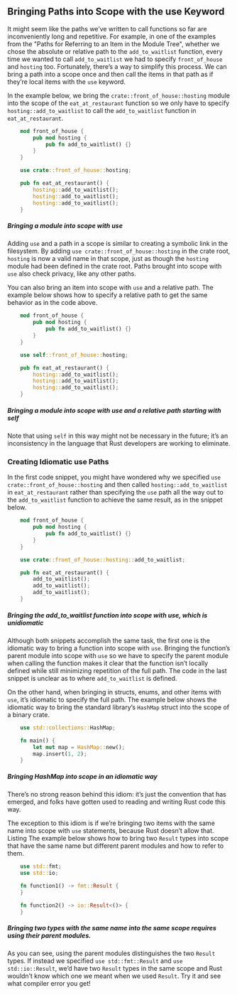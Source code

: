 ## Bringing Paths into Scope with the use Keyword

It might seem like the paths we’ve written to call functions so far are inconveniently long and repetitive. For example, in one of the examples from the "Paths for Referring to an Item in the Module Tree", whether we chose the absolute or relative path to the `add_to_waitlist` function, every time we wanted to call `add_to_waitlist` we had to specify `front_of_house` and `hosting` too. Fortunately, there’s a way to simplify this process. We can bring a path into a scope once and then call the items in that path as if they’re local items with the `use` keyword.

In the example below, we bring the `crate::front_of_house::hosting` module into the scope of the `eat_at_restaurant` function so we only have to specify `hosting::add_to_waitlist` to call the `add_to_waitlist` function in `eat_at_restaurant`.

```rust
    mod front_of_house {
        pub mod hosting {
            pub fn add_to_waitlist() {}
        }
    }

    use crate::front_of_house::hosting;

    pub fn eat_at_restaurant() {
        hosting::add_to_waitlist();
        hosting::add_to_waitlist();
        hosting::add_to_waitlist();
    }
```

##### Bringing a module into scope with use

Adding `use` and a path in a scope is similar to creating a symbolic link in the filesystem. By adding `use crate::front_of_house::hosting` in the crate root, `hosting` is now a valid name in that scope, just as though the `hosting` module had been defined in the crate root. Paths brought into scope with `use` also check privacy, like any other paths.

You can also bring an item into scope with `use`  and a relative path. The example below shows how to specify a relative path to get the same behavior as in the code above.

```rust
    mod front_of_house {
        pub mod hosting {
            pub fn add_to_waitlist() {}
        }
    }

    use self::front_of_house::hosting;

    pub fn eat_at_restaurant() {
        hosting::add_to_waitlist();
        hosting::add_to_waitlist();
        hosting::add_to_waitlist();
    }
```

##### Bringing a module into scope with use and a relative path starting with self

Note that using `self` in this way might not be necessary in the future; it’s an inconsistency in the language that Rust developers are working to eliminate.

### Creating Idiomatic use Paths

In the first code snippet, you might have wondered why we specified `use crate::front_of_house::hosting` and then called `hosting::add_to_waitlist` in `eat_at_restaurant` rather than specifying the `use` path all the way out to the `add_to_waitlist` function to achieve the same result, as in the snippet below.

```rust
    mod front_of_house {
        pub mod hosting {
            pub fn add_to_waitlist() {}
        }
    }

    use crate::front_of_house::hosting::add_to_waitlist;

    pub fn eat_at_restaurant() {
        add_to_waitlist();
        add_to_waitlist();
        add_to_waitlist();
    }
```

##### Bringing the add_to_waitlist function into scope with use, which is unidiomatic

Although both snippets accomplish the same task, the first one is the idiomatic way to bring a function into scope with `use`. Bringing the function’s parent module into scope with `use` so we have to specify the parent module when calling the function makes it clear that the function isn’t locally defined while still minimizing repetition of the full path. The code in the last snippet is unclear as to where `add_to_waitlist` is defined.

On the other hand, when bringing in structs, enums, and other items with `use`, it’s idiomatic to specify the full path. The example below shows the idiomatic way to bring the standard library’s `HashMap` struct into the scope of a binary crate.

```rust
    use std::collections::HashMap;

    fn main() {
        let mut map = HashMap::new();
        map.insert(1, 2);
    }
```

##### Bringing HashMap into scope in an idiomatic way

There’s no strong reason behind this idiom: it’s just the convention that has emerged, and folks have gotten used to reading and writing Rust code this way.

The exception to this idiom is if we’re bringing two items with the same name into scope with `use` statements, because Rust doesn’t allow that. Listing The example below shows how to bring two `Result` types into scope that have the same name but different parent modules and how to refer to them.

```rust
    use std::fmt;
    use std::io;

    fn function1() -> fmt::Result {
    }

    fn function2() -> io::Result<()> {
    }
```

#####  Bringing two types with the same name into the same scope requires using their parent modules.

As you can see, using the parent modules distinguishes the two `Result` types. If instead we specified `use std::fmt::Result` and `use std::io::Result`, we’d have two `Result` types in the same scope and Rust wouldn’t know which one we meant when we used `Result`. Try it and see what compiler error you get!

